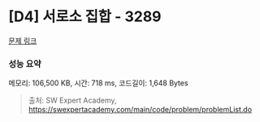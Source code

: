 # [D4] 서로소 집합 - 3289 

[문제 링크](https://swexpertacademy.com/main/code/problem/problemDetail.do?contestProbId=AWBJKA6qr2oDFAWr) 

### 성능 요약

메모리: 106,500 KB, 시간: 718 ms, 코드길이: 1,648 Bytes



> 출처: SW Expert Academy, https://swexpertacademy.com/main/code/problem/problemList.do